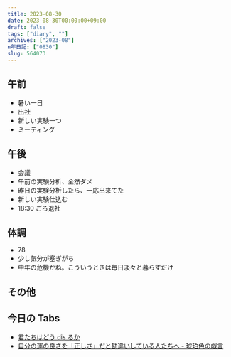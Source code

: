 ```yaml
---
title: 2023-08-30
date: 2023-08-30T00:00:00+09:00
draft: false
tags: ["diary", ""]
archives: ["2023-08"]
n年日記: ["0830"]
slug: 564073
---
```


## 午前

- 暑い一日
- 出社
- 新しい実験一つ
- ミーティング

## 午後

- 会議
- 午前の実験分析、全然ダメ
- 昨日の実験分析したら、一応出来てた
- 新しい実験仕込む
- 18:30 ごろ退社

## 体調

- 78
- 少し気分が塞ぎがち
- 中年の危機かね。こういうときは毎日淡々と暮らすだけ

## その他

## 今日の Tabs

- [君たちはどう dis るか](https://fujipon.hatenablog.com/entry/2023/08/29/170623)
- [自分の運の良さを「正しさ」だと勘違いしている人たちへ - 琥珀色の戯言](https://fujipon.hatenadiary.com/entry/20110306/p1)
